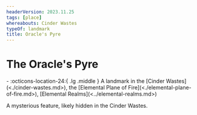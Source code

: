 ```yaml
---
headerVersion: 2023.11.25
tags: [place]
whereabouts: Cinder Wastes
typeOf: landmark
title: Oracle's Pyre
---
```

# The Oracle's Pyre
<div class="grid cards ext-narrow-margin ext-one-column" markdown>
-    :octicons-location-24:{ .lg .middle } A landmark in the [Cinder Wastes](<./cinder-wastes.md>), the [Elemental Plane of Fire](<./elemental-plane-of-fire.md>), [Elemental Realms](<../elemental-realms.md>)  
</div>


A mysterious feature, likely hidden in the Cinder Wastes. 

